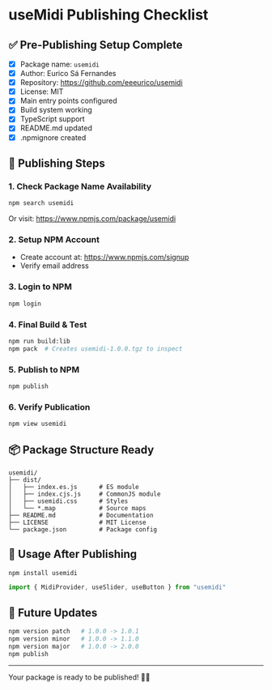 # useMidi Publishing Checklist

## ✅ Pre-Publishing Setup Complete

- [x] Package name: `usemidi`
- [x] Author: Eurico Sá Fernandes
- [x] Repository: https://github.com/eeeurico/usemidi
- [x] License: MIT
- [x] Main entry points configured
- [x] Build system working
- [x] TypeScript support
- [x] README.md updated
- [x] .npmignore created

## 🚀 Publishing Steps

### 1. Check Package Name Availability

```bash
npm search usemidi
```

Or visit: https://www.npmjs.com/package/usemidi

### 2. Setup NPM Account

- Create account at: https://www.npmjs.com/signup
- Verify email address

### 3. Login to NPM

```bash
npm login
```

### 4. Final Build & Test

```bash
npm run build:lib
npm pack  # Creates usemidi-1.0.0.tgz to inspect
```

### 5. Publish to NPM

```bash
npm publish
```

### 6. Verify Publication

```bash
npm view usemidi
```

## 📦 Package Structure Ready

```
usemidi/
├── dist/
│   ├── index.es.js      # ES module
│   ├── index.cjs.js     # CommonJS module
│   ├── usemidi.css      # Styles
│   └── *.map            # Source maps
├── README.md            # Documentation
├── LICENSE              # MIT License
└── package.json         # Package config
```

## 🎯 Usage After Publishing

```bash
npm install usemidi
```

```jsx
import { MidiProvider, useSlider, useButton } from "usemidi"
```

## 🔄 Future Updates

```bash
npm version patch   # 1.0.0 -> 1.0.1
npm version minor   # 1.0.0 -> 1.1.0
npm version major   # 1.0.0 -> 2.0.0
npm publish
```

---

Your package is ready to be published! 🎹✨
